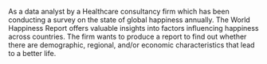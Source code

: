 As a data analyst by a Healthcare consultancy firm which has been conducting a survey on the state of global happiness annually. 
The World Happiness Report offers valuable insights into factors influencing happiness across countries. 
The firm wants to produce a report to find out whether there are demographic, regional, and/or economic characteristics that lead to a better life.

